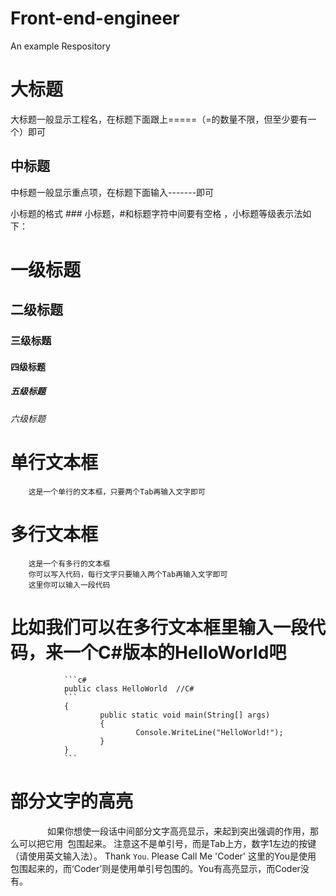 # Front-end-engineer
An example Respository

大标题
====
大标题一般显示工程名，在标题下面跟上=====（=的数量不限，但至少要有一个）即可

中标题
---------
中标题一般显示重点项，在标题下面输入-------即可

小标题的格式 ### 小标题，#和标题字符中间要有空格 ，小标题等级表示法如下：
# 一级标题
## 二级标题
### 三级标题
#### 四级标题
##### 五级标题
###### 六级标题

# 单行文本框
        这是一个单行的文本框，只要两个Tab再输入文字即可
        
# 多行文本框
        这是一个有多行的文本框
        你可以写入代码，每行文字只要输入两个Tab再输入文字即可
        这里你可以输入一段代码

# 比如我们可以在多行文本框里输入一段代码，来一个C#版本的HelloWorld吧
                ```c#
                public class HelloWorld  //C#
                ```
                {
                        public static void main(String[] args)
                        {
                                Console.WriteLine("HelloWorld!");
                        }
                }
                ```

# 部分文字的高亮
                如果你想使一段话中间部分文字高亮显示，来起到突出强调的作用，那么可以把它用` `包围起来。
                注意这不是单引号，而是Tab上方，数字1左边的按键（请使用英文输入法）。
                Thank `You`.  Please Call Me 'Coder' 这里的You是使用` `包围起来的，而‘Coder’则是使用单引号包围的。You有高亮显示，而Coder没有。

#


    
    
    
